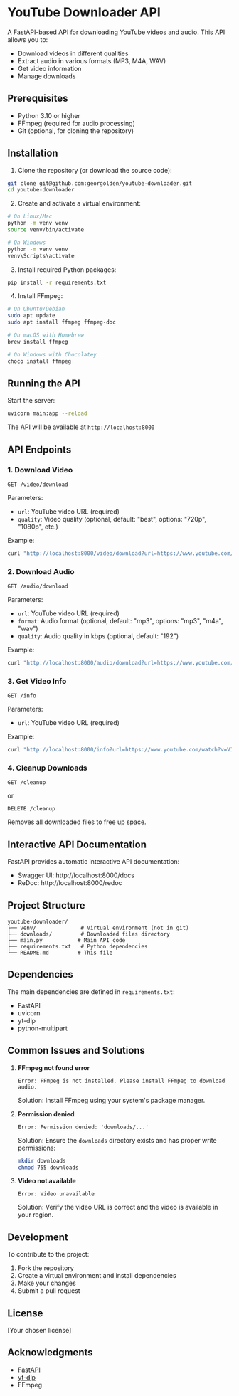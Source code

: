# YouTube Downloader API

A FastAPI-based API for downloading YouTube videos and audio. This API allows you to:
- Download videos in different qualities
- Extract audio in various formats (MP3, M4A, WAV)
- Get video information
- Manage downloads

## Prerequisites

- Python 3.10 or higher
- FFmpeg (required for audio processing)
- Git (optional, for cloning the repository)

## Installation

1. Clone the repository (or download the source code):
```bash
git clone git@github.com:georgolden/youtube-downloader.git
cd youtube-downloader
```

2. Create and activate a virtual environment:
```bash
# On Linux/Mac
python -m venv venv
source venv/bin/activate

# On Windows
python -m venv venv
venv\Scripts\activate
```

3. Install required Python packages:
```bash
pip install -r requirements.txt
```

4. Install FFmpeg:
```bash
# On Ubuntu/Debian
sudo apt update
sudo apt install ffmpeg ffmpeg-doc

# On macOS with Homebrew
brew install ffmpeg

# On Windows with Chocolatey
choco install ffmpeg
```

## Running the API

Start the server:
```bash
uvicorn main:app --reload
```

The API will be available at `http://localhost:8000`

## API Endpoints

### 1. Download Video
```http
GET /video/download
```
Parameters:
- `url`: YouTube video URL (required)
- `quality`: Video quality (optional, default: "best", options: "720p", "1080p", etc.)

Example:
```bash
curl "http://localhost:8000/video/download?url=https://www.youtube.com/watch?v=VIDEO_ID&quality=720p"
```

### 2. Download Audio
```http
GET /audio/download
```
Parameters:
- `url`: YouTube video URL (required)
- `format`: Audio format (optional, default: "mp3", options: "mp3", "m4a", "wav")
- `quality`: Audio quality in kbps (optional, default: "192")

Example:
```bash
curl "http://localhost:8000/audio/download?url=https://www.youtube.com/watch?v=VIDEO_ID&format=mp3&quality=320"
```

### 3. Get Video Info
```http
GET /info
```
Parameters:
- `url`: YouTube video URL (required)

Example:
```bash
curl "http://localhost:8000/info?url=https://www.youtube.com/watch?v=VIDEO_ID"
```

### 4. Cleanup Downloads
```http
GET /cleanup
```
or
```http
DELETE /cleanup
```
Removes all downloaded files to free up space.

## Interactive API Documentation

FastAPI provides automatic interactive API documentation:
- Swagger UI: http://localhost:8000/docs
- ReDoc: http://localhost:8000/redoc

## Project Structure
```
youtube-downloader/
├── venv/              # Virtual environment (not in git)
├── downloads/         # Downloaded files directory
├── main.py           # Main API code
├── requirements.txt   # Python dependencies
└── README.md         # This file
```

## Dependencies

The main dependencies are defined in `requirements.txt`:
- FastAPI
- uvicorn
- yt-dlp
- python-multipart

## Common Issues and Solutions

1. **FFmpeg not found error**
   ```
   Error: FFmpeg is not installed. Please install FFmpeg to download audio.
   ```
   Solution: Install FFmpeg using your system's package manager.

2. **Permission denied**
   ```
   Error: Permission denied: 'downloads/...'
   ```
   Solution: Ensure the `downloads` directory exists and has proper write permissions:
   ```bash
   mkdir downloads
   chmod 755 downloads
   ```

3. **Video not available**
   ```
   Error: Video unavailable
   ```
   Solution: Verify the video URL is correct and the video is available in your region.

## Development

To contribute to the project:

1. Fork the repository
2. Create a virtual environment and install dependencies
3. Make your changes
4. Submit a pull request

## License

[Your chosen license]

## Acknowledgments

- [FastAPI](https://fastapi.tiangolo.com/)
- [yt-dlp](https://github.com/yt-dlp/yt-dlp)
- FFmpeg
